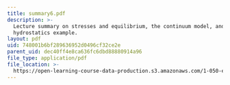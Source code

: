 ```yaml
---
title: summary6.pdf
description: >-
  Lecture summary on stresses and equilibrium, the continuum model, and a
  hydrostatics example.
layout: pdf
uid: 748001b6bf289636952d0496cf32ce2e
parent_uid: dec40ff4e8ca636fc6dbd88880914a96
file_type: application/pdf
file_location: >-
  https://open-learning-course-data-production.s3.amazonaws.com/1-050-engineering-mechanics-i-fall-2007/748001b6bf289636952d0496cf32ce2e_summary6.pdf
---
```

